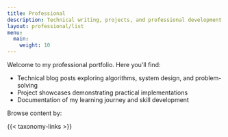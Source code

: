 ```yaml
---
title: Professional
description: Technical writing, projects, and professional development journey
layout: professional/list
menu:
  main:
    weight: 10
---
```


Welcome to my professional portfolio. Here you'll find:

- Technical blog posts exploring algorithms, system design, and problem-solving
- Project showcases demonstrating practical implementations
- Documentation of my learning journey and skill development

Browse content by:

{{< taxonomy-links >}}